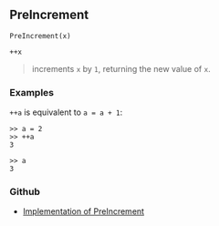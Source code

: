 ## PreIncrement

```
PreIncrement(x)

++x
```

> increments `x` by `1`, returning the new value of `x`. 

### Examples

`++a` is equivalent to `a = a + 1`:

```
>> a = 2   
>> ++a    
3    
 
>> a    
3    
```

### Github

* [Implementation of PreIncrement](https://github.com/axkr/symja_android_library/blob/master/symja_android_library/matheclipse-core/src/main/java/org/matheclipse/core/builtin/Arithmetic.java#L4605) 
